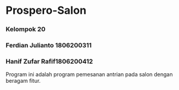 # Prospero-Salon

### Kelompok 20
### Ferdian Julianto 1806200311
### Hanif Zufar Rafif1806200412

Program ini adalah program pemesanan antrian pada salon dengan beragam fitur.



